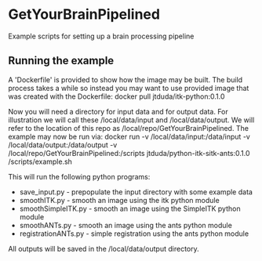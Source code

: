 # GetYourBrainPipelined
Example scripts for setting up a brain processing pipeline

## Running the example
A 'Dockerfile' is provided to show how the image may be built. The build process takes a while so instead you may want to use provided image that was created with the Dockerfile:
docker pull jtduda/itk-python:0.1.0

Now you will need a directory for input data and for output data. For illustration we will call these /local/data/input and /local/data/output. We will refer to the location of this repo as /local/repo/GetYourBrainPipelined. The example may now be run via:
docker run -v /local/data/input:/data/input -v /local/data/output:/data/output -v /local/repo/GetYourBrainPipelined:/scripts   jtduda/python-itk-sitk-ants:0.1.0 /scripts/example.sh

This will run the following python programs:
* save_input.py - prepopulate the input directory with some example data
* smoothITK.py - smooth an image using the itk python module
* smoothSimpleITK.py - smooth an image using the SimpleITK python module
* smoothANTs.py - smooth an image using the ants python module
* registrationANTs.py - simple registration using the ants python module

All outputs will be saved in the /local/data/output directory.